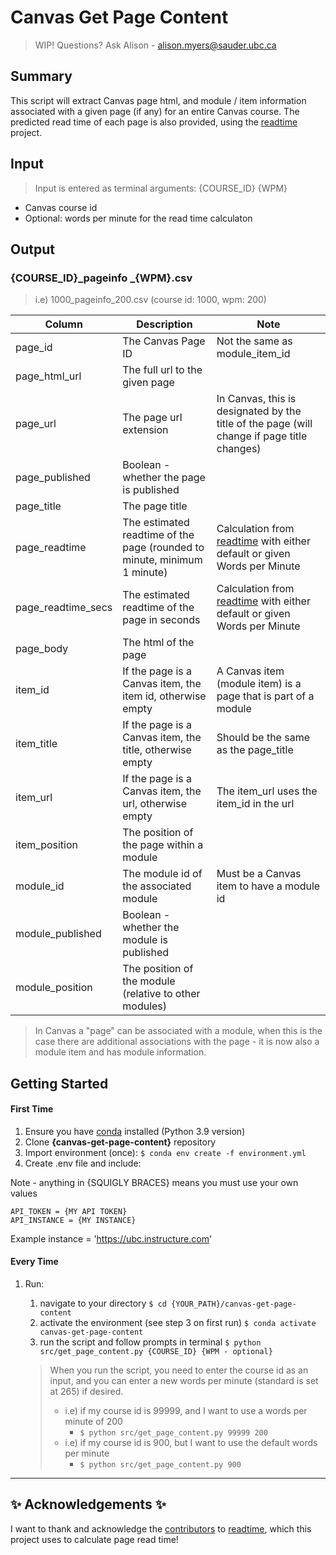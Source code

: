 
# Canvas Get Page Content
> WIP! Questions? Ask Alison - alison.myers@sauder.ubc.ca

## Summary
This script will extract Canvas page html, and module / item information associated with a given page (if any) for an entire Canvas course. The predicted read time of each page is also provided, using the [readtime](https://pypi.org/project/readtime/) project.

## Input

> Input is entered as terminal arguments: {COURSE_ID} {WPM}
- Canvas course id
- Optional: words per minute for the read time calculaton
  
## Output

### {COURSE_ID}_pageinfo _{WPM}.csv
> i.e) 1000_pageinfo_200.csv (course id: 1000, wpm: 200)

Column | Description | Note
---------|----------|---------
 page_id | The Canvas Page ID | Not the same as module_item_id
 page_html_url | The full url to the given page | 
 page_url | The page url extension | In Canvas, this is designated by the title of the page (will change if page title changes)
 page_published | Boolean - whether the page is published |
 page_title | The page title |
 page_readtime | The estimated readtime of the page (rounded to minute, minimum 1 minute) | Calculation from [readtime](https://pypi.org/project/readtime/) with either default or given Words per Minute
 page_readtime_secs | The estimated readtime of the page in seconds | Calculation from [readtime](https://pypi.org/project/readtime/) with either default or given Words per Minute
 page_body | The html of the page |
 item_id | If the page is a Canvas item, the item id, otherwise empty | A Canvas item (module item) is a page that is part of a module
 item_title | If the page is a Canvas item, the title, otherwise empty | Should be the same as the page_title 
 item_url | If the page is a Canvas item, the url, otherwise empty |  The item_url uses the item_id in the url
 item_position | The position of the page within a module | 
 module_id | The module id of the associated module | Must be a Canvas item to have a module id
 module_published | Boolean - whether the module is published |
 module_position | The position of the module (relative to other modules) |

 > In Canvas a "page" can be associated with a module, when this is the case there are additional associations with the page - it is now also a module item and has module information. 

## Getting Started

#### First Time

1. Ensure you have [conda](https://docs.conda.io/projects/conda/en/latest/user-guide/install/index.html) installed (Python 3.9 version)
2. Clone **{canvas-get-page-content}** repository
3. Import environment (once): `$ conda env create -f environment.yml`
4. Create .env file and include:

Note - anything in {SQUIGLY BRACES} means you must use your own values
```
API_TOKEN = {MY API TOKEN}
API_INSTANCE = {MY INSTANCE}
```

Example instance = 'https://ubc.instructure.com'

#### Every Time

1. Run:
   1. navigate to your directory `$ cd {YOUR_PATH}/canvas-get-page-content`
   1. activate the environment (see step 3 on first run) `$ conda activate canvas-get-page-content`
   1. run the script and follow prompts in terminal `$ python src/get_page_content.py {COURSE_ID} {WPM - optional}`
   
   > When you run the script, you need to enter the course id as an input, and you can enter a new words per minute (standard is set at 265) if desired.
   > -  i.e) if my course id is 99999, and I want to use a words per minute of 200
   >     - `$ python src/get_page_content.py 99999 200`
   > - i.e) if my course id is 900, but I want to use the default words per minute
   >     - `$ python src/get_page_content.py 900`

---

## ✨ Acknowledgements ✨

I want to thank and acknowledge the [contributors](https://github.com/alanhamlett/readtime/blob/master/AUTHORS) to [readtime](https://pypi.org/project/readtime/), which this project uses to calculate page read time! 
